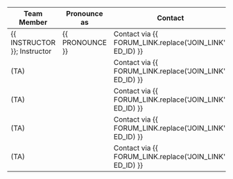 | Team Member                  | Pronounce as    | Contact                                                  | Office Hour |
|------------------------------|-----------------|----------------------------------------------------------|-------------|
| {{ INSTRUCTOR }}; Instructor | {{ PRONOUNCE }} | Contact via {{ FORUM_LINK.replace('JOIN_LINK', ED_ID) }} | TBD         |
| (TA)                         |                 | Contact via {{ FORUM_LINK.replace('JOIN_LINK', ED_ID) }} | TBD         |
| (TA)                         |                 | Contact via {{ FORUM_LINK.replace('JOIN_LINK', ED_ID) }} | TBD         |
| (TA)                         |                 | Contact via {{ FORUM_LINK.replace('JOIN_LINK', ED_ID) }} | TBD         |
| (TA)                         |                 | Contact via {{ FORUM_LINK.replace('JOIN_LINK', ED_ID) }} | TBD         |
